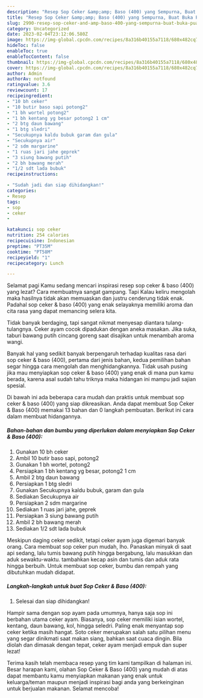 ```yaml
---
description: "Resep Sop Ceker &amp;amp; Baso (400) yang Sempurna, Buat Buka Puasa Lezat"
title: "Resep Sop Ceker &amp;amp; Baso (400) yang Sempurna, Buat Buka Puasa Lezat"
slug: 2990-resep-sop-ceker-and-amp-baso-400-yang-sempurna-buat-buka-puasa-lezat
category: Uncategorized
date: 2023-02-04T23:12:06.580Z
image: https://img-global.cpcdn.com/recipes/8a316b40155a7118/680x482cq70/sop-ceker-baso-400-foto-resep-utama.jpg
hideToc: false
enableToc: true
enableTocContent: false
thumbnail: https://img-global.cpcdn.com/recipes/8a316b40155a7118/680x482cq70/sop-ceker-baso-400-foto-resep-utama.jpg
cover: https://img-global.cpcdn.com/recipes/8a316b40155a7118/680x482cq70/sop-ceker-baso-400-foto-resep-utama.jpg
author: Admin
authorAv: notfound
ratingvalue: 3.6
reviewcount: 17
recipeingredient:
- "10 bh ceker"
- "10 butir baso sapi potong2"
- "1 bh wortel potong2"
- "1 bh kentang yg besar potong2 1 cm"
- "2 btg daun bawang"
- "1 btg sledri"
- "Secukupnya kaldu bubuk garam dan gula"
- "Secukupnya air"
- "2 sdm margarine"
- "1 ruas jari jahe geprek"
- "3 siung bawang putih"
- "2 bh bawang merah"
- "1/2 sdt lada bubuk"
recipeinstructions:

- "Sudah jadi dan siap dihidangkan!"
categories:
- Resep
tags:
- sop
- ceker
- 

katakunci: sop ceker  
nutrition: 254 calories
recipecuisine: Indonesian
preptime: "PT35M"
cooktime: "PT58M"
recipeyield: "1"
recipecategory: Lunch

---
```



Selamat pagi Kamu sedang mencari inspirasi resep sop ceker &amp; baso (400) yang lezat? Cara membuatnya sangat gampang. Tapi Kalau keliru mengolah maka hasilnya tidak akan memuaskan dan justru cenderung tidak enak. Padahal sop ceker &amp; baso (400) yang enak selayaknya memiliki aroma dan cita rasa yang dapat memancing selera kita.


Tidak banyak berdaging, tapi sangat nikmat menyesap diantara tulang-tulangnya. Ceker ayam cocok dipadukan dengan aneka masakan. Jika suka, taburi bawang putih cincang goreng saat disajikan untuk menambah aroma wangi.

Banyak hal yang sedikit banyak berpengaruh terhadap kualitas rasa dari sop ceker &amp; baso (400), pertama dari jenis bahan, kedua pemilihan bahan segar hingga cara mengolah dan menghidangkannya. Tidak usah pusing jika mau menyiapkan sop ceker &amp; baso (400) yang enak di mana pun kamu berada, karena asal sudah tahu triknya maka hidangan ini mampu jadi sajian spesial.


Di bawah ini ada beberapa cara mudah dan praktis untuk membuat sop ceker &amp; baso (400) yang siap dikreasikan. Anda dapat membuat Sop Ceker &amp; Baso (400) memakai 13 bahan dan 0 langkah pembuatan. Berikut ini cara dalam membuat hidangannya.

<!--inarticleads1-->

##### Bahan-bahan dan bumbu yang diperlukan dalam menyiapkan Sop Ceker &amp; Baso (400):

1. Gunakan 10 bh ceker
1. Ambil 10 butir baso sapi, potong2
1. Gunakan 1 bh wortel, potong2
1. Persiapkan 1 bh kentang yg besar, potong2 1 cm
1. Ambil 2 btg daun bawang
1. Persiapkan 1 btg sledri
1. Gunakan Secukupnya kaldu bubuk, garam dan gula
1. Sediakan Secukupnya air
1. Persiapkan 2 sdm margarine
1. Sediakan 1 ruas jari jahe, geprek
1. Persiapkan 3 siung bawang putih
1. Ambil 2 bh bawang merah
1. Sediakan 1/2 sdt lada bubuk


Meskipun daging ceker sedikit, tetapi ceker ayam juga digemari banyak orang. Cara membuat sop ceker pun mudah, lho. Panaskan minyak di saat api sedang, lalu tumis bawang putih hingga bergabung, lalu masukkan dan aduk sewaktu-waktu. tambahkan kecap asin dan tumis dan aduk rata hingga berbuih. Untuk membuat sop ceker, bumbu dan rempah yang dibutuhkan mudah didapat. 

<!--inarticleads2-->

##### Langkah-langkah untuk buat Sop Ceker &amp; Baso (400):


1. Selesai dan siap dihidangkan!

Hampir sama dengan sop ayam pada umumnya, hanya saja sop ini berbahan utama ceker ayam. Biasanya, sop ceker memiliki isian wortel, kentang, daun bawang, kol, hingga seledri. Paling enak menyantap sop ceker ketika masih hangat. Soto ceker merupakan salah satu pilihan menu yang segar dinikmati saat makan siang, bahkan saat cuaca dingin. Bila diolah dan dimasak dengan tepat, ceker ayam menjadi empuk dan super lezat! 

Terima kasih telah membaca resep yang tim kami tampilkan di halaman ini. Besar harapan kami, olahan Sop Ceker &amp; Baso (400) yang mudah di atas dapat membantu kamu menyiapkan makanan yang enak untuk keluarga/teman maupun menjadi inspirasi bagi anda yang berkeinginan untuk berjualan makanan. Selamat mencoba!
